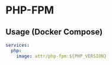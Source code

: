 # PHP-FPM

## Usage (Docker Compose)

```yml
services:
  php:
    image: attr/php-fpm:${PHP_VERSION}
```
